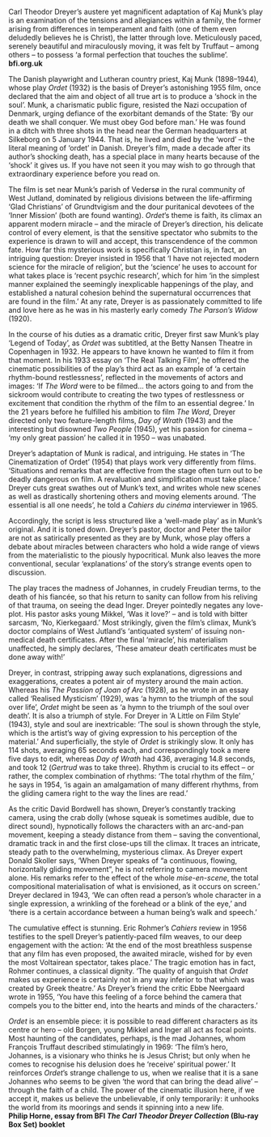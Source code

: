 
Carl Theodor Dreyer’s austere yet magnificent adaptation of Kaj Munk’s play is an examination of the tensions and allegiances within a family, the former arising from differences in temperament and faith (one of them even deludedly believes he is Christ), the latter through love. Meticulously paced, serenely beautiful and miraculously moving, it was felt by Truffaut – among others – to possess ‘a formal perfection that touches the sublime’.<br>
**bfi.org.uk**

The Danish playwright and Lutheran country priest, Kaj Munk (1898–1944), whose play _Ordet_ (1932) is the basis of Dreyer’s astonishing 1955 film, once declared that the aim and object of all true art is to produce a ‘shock in the soul’. Munk, a charismatic public figure, resisted the Nazi occupation of Denmark, urging defiance of the exorbitant demands of the State: ‘By our death we shall conquer. We must obey God before man.’ He was found  
in a ditch with three shots in the head near the German headquarters at Silkeborg on 5 January 1944. That is, he lived and died by the ‘word’ – the literal meaning of ‘ordet’ in Danish. Dreyer’s film, made a decade after its author’s shocking death, has a special place in many hearts because of the ‘shock’ it gives us. If you have not seen it you may wish to go through that extraordinary experience before you read on.

The film is set near Munk’s parish of Vedersø in the rural community of West Jutland, dominated by religious divisions between the life-affirming ‘Glad Christians’ of Grundtvigism and the dour puritanical devotees of the ‘Inner Mission’ (both are found wanting). _Ordet_’s theme is faith, its climax an apparent modern miracle – and the miracle of Dreyer’s direction, his delicate control of every element, is that the sensitive spectator who submits to the experience is drawn to will and accept, this transcendence of the common fate. How far this mysterious work is specifically Christian is, in fact, an intriguing question: Dreyer insisted in 1956 that ‘I have not rejected modern science for the miracle of religion’, but the ‘science’ he uses to account for what takes place is ‘recent psychic research’, which for him ‘in the simplest manner explained the seemingly inexplicable happenings of the play, and established a natural cohesion behind the supernatural occurrences that are found in the film.’ At any rate, Dreyer is as passionately committed to life and love here as he was in his masterly early comedy _The Parson’s Widow_ (1920).

In the course of his duties as a dramatic critic, Dreyer first saw Munk’s play ‘Legend of Today’, as _Ordet_ was subtitled, at the Betty Nansen Theatre in Copenhagen in 1932. He appears to have known he wanted to film it from that moment. In his 1933 essay on ‘The Real Talking Film’, he offered the cinematic possibilities of the play’s third act as an example of ‘a certain rhythm-bound restlessness’, reflected in the movements of actors and images: ‘If _The Word_ were to be filmed... the actors going to and from the sickroom would contribute to creating the two types of restlessness or excitement that condition the rhythm of the film to an essential degree.’ In the 21 years before he fulfilled his ambition to film _The Word_, Dreyer directed only two feature-length films, _Day of Wrath_ (1943) and the interesting but disowned _Two People_ (1945), yet his passion for cinema – ‘my only great passion’ he called it in 1950 – was unabated.

Dreyer’s adaptation of Munk is radical, and intriguing. He states in ‘The Cinematization of Ordet’ (1954) that plays work very differently from films. ‘Situations and remarks that are effective from the stage often turn out to be deadly dangerous on film. A revaluation and simplification must take place.’  Dreyer cuts great swathes out of Munk’s text, and writes whole new scenes as well as drastically shortening others and moving elements around. ‘The essential is all one needs’, he told a _Cahiers du cinéma_ interviewer in 1965.

Accordingly, the script is less structured like a ‘well-made play’ as in Munk’s original. And it is toned down. Dreyer’s pastor, doctor and Peter the tailor are not as satirically presented as they are by Munk, whose play offers a debate about miracles between characters who hold a wide range of views from the materialistic to the piously hypocritical. Munk also leaves the more conventional, secular ‘explanations’ of the story’s strange events open to discussion.

The play traces the madness of Johannes, in crudely Freudian terms, to the death of his fiancée, so that his return to sanity can follow from his reliving of that trauma, on seeing the dead Inger. Dreyer pointedly negates any love-plot. His pastor asks young Mikkel, ‘Was it love?’ – and is told with bitter sarcasm, ‘No, Kierkegaard.’ Most strikingly, given the film’s climax, Munk’s doctor complains of West Jutland’s ‘antiquated system’ of issuing non-medical death certificates. After the final ‘miracle’, his materialism unaffected, he simply declares, ‘These amateur death certificates must be done away with!’

Dreyer, in contrast, stripping away such explanations, digressions and exaggerations, creates a potent air of mystery around the main action. Whereas his _The Passion of Joan of Arc_  (1928), as he wrote in an essay called ‘Realised Mysticism’ (1929), was ‘a hymn to the triumph of the soul over life’, _Ordet_ might be seen as ‘a hymn to the triumph of the soul over death’. It is also a triumph of style. For Dreyer in ‘A Little on Film Style’ (1943), style and soul are inextricable: ‘The soul is shown through the style, which is the artist’s way of giving expression to his perception of the material.’ And superficially, the style of _Ordet_ is strikingly slow. It only has 114 shots, averaging 65 seconds each, and correspondingly took a mere five days to edit, whereas _Day of Wrath_ had 436, averaging 14.8 seconds, and took 12 (_Gertrud_ was to take three). Rhythm is crucial to its effect – or rather, the complex combination of rhythms: ‘The total rhythm of the film,’ he says in 1954, ‘is again an amalgamation of many different rhythms, from the gliding camera right to the way the lines are read.’

As the critic David Bordwell has shown, Dreyer’s constantly tracking camera, using the crab dolly (whose squeak is sometimes audible, due to direct sound), hypnotically follows the characters with an arc-and-pan movement, keeping a steady distance from them – saving the conventional, dramatic track in and the first close-ups till the climax. It traces an intricate, steady path to the overwhelming, mysterious climax. As Dreyer expert Donald Skoller says, ‘When Dreyer speaks of “a continuous, flowing, horizontally gliding movement”, he is not referring to camera movement alone. His remarks refer to the effect of the whole _mise-en-scene_, the total compositional materialisation of what is envisioned, as it occurs on screen.’ Dreyer declared in 1943, ‘We can often read a person’s whole character in a single expression, a wrinkling of the forehead or a blink of the eye,’ and ‘there is a certain accordance between a human being’s walk and speech.’

The cumulative effect is stunning. Eric Rohmer’s _Cahiers_ review in 1956 testifies to the spell Dreyer’s patiently-paced film weaves, to our deep engagement with the action: ‘At the end of the most breathless suspense that any film has even proposed, the awaited miracle, wished for by even the most Voltairean spectator, takes place.’ The tragic emotion has in fact, Rohmer continues, a classical dignity. ‘The quality of anguish that _Ordet_ makes us experience is certainly not in any way inferior to that which was created by Greek theatre.’ As Dreyer’s friend the critic Ebbe Neergaard wrote in 1955, ‘You have this feeling of a force behind the camera that compels you to the bitter end, into the hearts and minds of the characters.’

_Ordet_ is an ensemble piece: it is possible to read different characters as its centre or hero – old Borgen, young Mikkel and Inger all act as focal points. Most haunting of the candidates, perhaps, is the mad Johannes, whom François Truffaut described stimulatingly in 1969: ‘The film’s hero, Johannes, is a visionary who thinks he is Jesus Christ; but only when he comes to recognise his delusion does he ‘receive’ spiritual power.’ It reinforces _Ordet_’s strange challenge to us, when we realise that it is a sane Johannes who seems to be given ‘the word that can bring the dead alive’ – through the faith of a child. The power of the cinematic illusion here, if we accept it, makes us believe the unbelievable, if only temporarily: it unhooks the world from its moorings and sends it spinning into a new life.<br>
**Philip Horne, essay from BFI _The Carl Theodor Dreyer Collection_ (Blu-ray Box Set) booklet**
<!--stackedit_data:
eyJoaXN0b3J5IjpbLTUzMDg5Njk1N119
-->